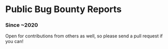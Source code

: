 # Public Bug Bounty Reports

### Since ~2020

Open for contributions from others as well, so please send a pull request if you can!


